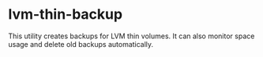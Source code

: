 # lvm-thin-backup
This utility creates backups for LVM thin volumes. It can also monitor space usage and delete old backups automatically.
